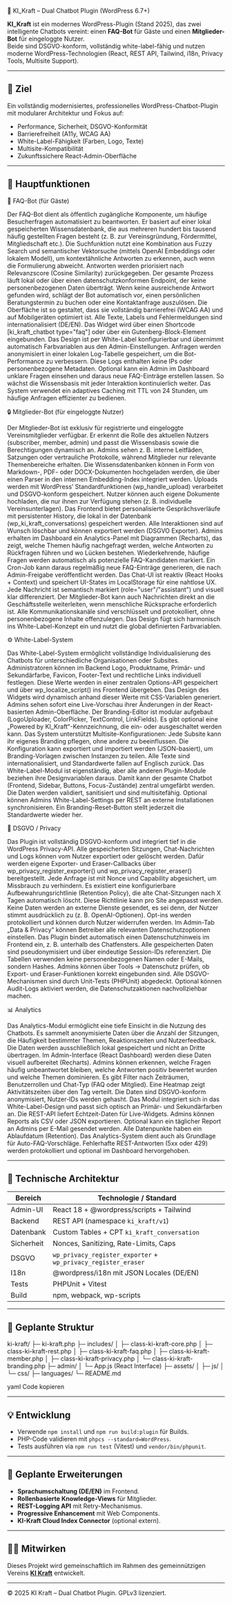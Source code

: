 🧠 KI_Kraft – Dual Chatbot Plugin (WordPress 6.7+)

**KI_Kraft** ist ein modernes WordPress-Plugin (Stand 2025), das zwei intelligente Chatbots vereint:
einen **FAQ-Bot** für Gäste und einen **Mitglieder-Bot** für eingeloggte Nutzer.  
Beide sind DSGVO-konform, vollständig white-label-fähig und nutzen moderne WordPress-Technologien
(React, REST API, Tailwind, i18n, Privacy Tools, Multisite Support).

---

## 🚀 Ziel
Ein vollständig modernisiertes, professionelles WordPress-Chatbot-Plugin
mit modularer Architektur und Fokus auf:
- Performance, Sicherheit, DSGVO-Konformität  
- Barrierefreiheit (A11y, WCAG AA)  
- White-Label-Fähigkeit (Farben, Logo, Texte)  
- Multisite-Kompatibilität  
- Zukunftssichere React-Admin-Oberfläche  

---

## 🧩 Hauptfunktionen

🤖 FAQ-Bot (für Gäste)

Der FAQ-Bot dient als öffentlich zugängliche Komponente, um häufige Besucherfragen automatisiert zu beantworten.
Er basiert auf einer lokal gespeicherten Wissensdatenbank, die aus mehreren hundert bis tausend häufig gestellten Fragen besteht (z. B. zur Vereinsgründung, Fördermittel, Mitgliedschaft etc.).
Die Suchfunktion nutzt eine Kombination aus Fuzzy Search und semantischer Vektorsuche (mittels OpenAI Embeddings oder lokalem Modell), um kontextähnliche Antworten zu erkennen, auch wenn die Formulierung abweicht.
Antworten werden priorisiert nach Relevanzscore (Cosine Similarity) zurückgegeben.
Der gesamte Prozess läuft lokal oder über einen datenschutzkonformen Endpoint, der keine personenbezogenen Daten überträgt.
Wenn keine ausreichende Antwort gefunden wird, schlägt der Bot automatisch vor, einen persönlichen Beratungstermin zu buchen oder eine Kontaktanfrage auszulösen.
Die Oberfläche ist so gestaltet, dass sie vollständig barrierefrei (WCAG AA) und auf Mobilgeräten optimiert ist.
Alle Texte, Labels und Fehlermeldungen sind internationalisiert (DE/EN).
Das Widget wird über einen Shortcode [ki_kraft_chatbot type="faq"] oder über ein Gutenberg-Block-Element eingebunden.
Das Design ist per White-Label konfigurierbar und übernimmt automatisch Farbvariablen aus den Admin-Einstellungen.
Anfragen werden anonymisiert in einer lokalen Log-Tabelle gespeichert, um die Bot-Performance zu verbessern.
Diese Logs enthalten keine IPs oder personenbezogene Metadaten.
Optional kann ein Admin im Dashboard unklare Fragen einsehen und daraus neue FAQ-Einträge erstellen lassen.
So wächst die Wissensbasis mit jeder Interaktion kontinuierlich weiter.
Das System verwendet ein adaptives Caching mit TTL von 24 Stunden, um häufige Anfragen effizienter zu bedienen.

🔒 Mitglieder-Bot (für eingeloggte Nutzer)

Der Mitglieder-Bot ist exklusiv für registrierte und eingeloggte Vereinsmitglieder verfügbar.
Er erkennt die Rolle des aktuellen Nutzers (subscriber, member, admin) und passt die Wissensbasis sowie die Berechtigungen dynamisch an.
Admins sehen z. B. interne Leitfäden, Satzungen oder vertrauliche Protokolle, während Mitglieder nur relevante Themenbereiche erhalten.
Die Wissensdatenbanken können in Form von Markdown-, PDF- oder DOCX-Dokumenten hochgeladen werden, die über einen Parser in den internen Embedding-Index integriert werden.
Uploads werden mit WordPress’ Standardfunktionen (wp_handle_upload) verarbeitet und DSGVO-konform gespeichert.
Nutzer können auch eigene Dokumente hochladen, die nur ihnen zur Verfügung stehen (z. B. individuelle Vereinsunterlagen).
Das Frontend bietet personalisierte Gesprächsverläufe mit persistenter History, die lokal in der Datenbank (wp_ki_kraft_conversations) gespeichert werden.
Alle Interaktionen sind auf Wunsch löschbar und können exportiert werden (DSGVO Exporter).
Admins erhalten im Dashboard ein Analytics-Panel mit Diagrammen (Recharts), das zeigt, welche Themen häufig nachgefragt werden, welche Antworten zu Rückfragen führen und wo Lücken bestehen.
Wiederkehrende, häufige Fragen werden automatisch als potenzielle FAQ-Kandidaten markiert.
Ein Cron-Job kann daraus regelmäßig neue FAQ-Einträge generieren, die nach Admin-Freigabe veröffentlicht werden.
Das Chat-UI ist reaktiv (React Hooks + Context) und speichert UI-States im LocalStorage für eine nahtlose UX.
Jede Nachricht ist semantisch markiert (role="user"/"assistant") und visuell klar differenziert.
Der Mitglieder-Bot kann auch Nachrichten direkt an die Geschäftsstelle weiterleiten, wenn menschliche Rücksprache erforderlich ist.
Alle Kommunikationskanäle sind verschlüsselt und protokolliert, ohne personenbezogene Inhalte offenzulegen.
Das Design fügt sich harmonisch ins White-Label-Konzept ein und nutzt die global definierten Farbvariablen.

⚙️ White-Label-System

Das White-Label-System ermöglicht vollständige Individualisierung des Chatbots für unterschiedliche Organisationen oder Subsites.
Administratoren können im Backend Logo, Produktname, Primär- und Sekundärfarbe, Favicon, Footer-Text und rechtliche Links individuell festlegen.
Diese Werte werden in einer zentralen Options-API gespeichert und über wp_localize_script() ins Frontend übergeben.
Das Design des Widgets wird dynamisch anhand dieser Werte mit CSS-Variablen generiert.
Admins sehen sofort eine Live-Vorschau ihrer Änderungen in der React-basierten Admin-Oberfläche.
Der Branding-Editor ist modular aufgebaut (LogoUploader, ColorPicker, TextControl, LinkFields).
Es gibt optional eine „Powered by KI_Kraft“-Kennzeichnung, die ein- oder ausgeschaltet werden kann.
Das System unterstützt Multisite-Konfigurationen: Jede Subsite kann ihr eigenes Branding pflegen, ohne andere zu beeinflussen.
Die Konfiguration kann exportiert und importiert werden (JSON-basiert), um Branding-Vorlagen zwischen Instanzen zu teilen.
Alle Texte sind internationalisiert, und Standardwerte fallen auf Englisch zurück.
Das White-Label-Modul ist eigenständig, aber alle anderen Plugin-Module beziehen ihre Designvariablen daraus.
Damit kann der gesamte Chatbot (Frontend, Sidebar, Buttons, Focus-Zustände) zentral umgefärbt werden.
Die Daten werden validiert, sanitisiert und sind multisitefähig.
Optional können Admins White-Label-Settings per REST an externe Installationen synchronisieren.
Ein Branding-Reset-Button stellt jederzeit die Standardwerte wieder her.

🔐 DSGVO / Privacy

Das Plugin ist vollständig DSGVO-konform und integriert tief in die WordPress Privacy-API.
Alle gespeicherten Sitzungen, Chat-Nachrichten und Logs können vom Nutzer exportiert oder gelöscht werden.
Dafür werden eigene Exporter- und Eraser-Callbacks über wp_privacy_register_exporter() und wp_privacy_register_eraser() bereitgestellt.
Jede Anfrage ist mit Nonce und Capability abgesichert, um Missbrauch zu verhindern.
Es existiert eine konfigurierbare Aufbewahrungsrichtlinie (Retention Policy), die alte Chat-Sitzungen nach X Tagen automatisch löscht.
Diese Richtlinie kann pro Site angepasst werden.
Keine Daten werden an externe Dienste gesendet, es sei denn, der Nutzer stimmt ausdrücklich zu (z. B. OpenAI-Optionen).
Opt-ins werden protokolliert und können durch Nutzer widerrufen werden.
Im Admin-Tab „Data & Privacy“ können Betreiber alle relevanten Datenschutzoptionen einstellen.
Das Plugin bindet automatisch einen Datenschutzhinweis im Frontend ein, z. B. unterhalb des Chatfensters.
Alle gespeicherten Daten sind pseudonymisiert und über eindeutige Session-IDs referenziert.
Die Tabellen verwenden keine personenbezogenen Namen oder E-Mails, sondern Hashes.
Admins können über Tools → Datenschutz prüfen, ob Export- und Eraser-Funktionen korrekt eingebunden sind.
Alle DSGVO-Mechanismen sind durch Unit-Tests (PHPUnit) abgedeckt.
Optional können Audit-Logs aktiviert werden, die Datenschutzaktionen nachvollziehbar machen.

📊 Analytics

Das Analytics-Modul ermöglicht eine tiefe Einsicht in die Nutzung des Chatbots.
Es sammelt anonymisierte Daten über die Anzahl der Sitzungen, die Häufigkeit bestimmter Themen, Reaktionszeiten und Nutzerfeedback.
Die Daten werden ausschließlich lokal gespeichert und nicht an Dritte übertragen.
Im Admin-Interface (React Dashboard) werden diese Daten visuell aufbereitet (Recharts).
Admins können erkennen, welche Fragen häufig unbeantwortet bleiben, welche Antworten positiv bewertet wurden und welche Themen dominieren.
Es gibt Filter nach Zeiträumen, Benutzerrollen und Chat-Typ (FAQ oder Mitglied).
Eine Heatmap zeigt Aktivitätszeiten über den Tag verteilt.
Die Daten sind DSGVO-konform anonymisiert, Nutzer-IDs werden gehasht.
Das Modul integriert sich in das White-Label-Design und passt sich optisch an Primär- und Sekundärfarben an.
Die REST-API liefert Echtzeit-Daten für Live-Widgets.
Admins können Reports als CSV oder JSON exportieren.
Optional kann ein täglicher Report an Admins per E-Mail gesendet werden.
Alle Datenpunkte haben ein Ablaufdatum (Retention).
Das Analytics-System dient auch als Grundlage für Auto-FAQ-Vorschläge.
Fehlerhafte REST-Antworten (5xx oder 429) werden protokolliert und optional im Dashboard hervorgehoben.

---

## 🧱 Technische Architektur

| Bereich | Technologie / Standard |
|----------|-------------------------|
| Admin-UI | React 18 + @wordpress/scripts + Tailwind |
| Backend | REST API (namespace `ki_kraft/v1`) |
| Datenbank | Custom Tables + CPT `ki_kraft_conversation` |
| Sicherheit | Nonces, Sanitizing, Rate-Limits, Caps |
| DSGVO | `wp_privacy_register_exporter` + `wp_privacy_register_eraser` |
| I18n | @wordpress/i18n mit JSON Locales (DE/EN) |
| Tests | PHPUnit + Vitest |
| Build | npm, webpack, wp-scripts |

---

## 🧭 Geplante Struktur

ki-kraft/
├─ ki-kraft.php
├─ includes/
│ ├─ class-ki-kraft-core.php
│ ├─ class-ki-kraft-rest.php
│ ├─ class-ki-kraft-faq.php
│ ├─ class-ki-kraft-member.php
│ ├─ class-ki-kraft-privacy.php
│ └─ class-ki-kraft-branding.php
├─ admin/
│ └─ App.js (React Interface)
├─ assets/
│ ├─ js/
│ └─ css/
├─ languages/
└─ README.md

yaml
Code kopieren

---

## 💡 Entwicklung

- Verwende `npm install` und `npm run build:plugin` für Builds.  
- PHP-Code validieren mit `phpcs --standard=WordPress`.  
- Tests ausführen via `npm run test` (Vitest) und `vendor/bin/phpunit`.

---

## 🔮 Geplante Erweiterungen
- **Sprachumschaltung (DE/EN)** im Frontend.  
- **Rollenbasierte Knowledge-Views** für Mitglieder.  
- **REST-Logging API** mit Retry-Mechanismus.  
- **Progressive Enhancement** mit Web Components.  
- **KI-Kraft Cloud Index Connector** (optional extern).

---

## 🧑‍💻 Mitwirken
Dieses Projekt wird gemeinschaftlich im Rahmen des gemeinnützigen Vereins **[KI Kraft](https://www.ki-kraft.at)** entwickelt.

---

© 2025 KI Kraft – Dual Chatbot Plugin. GPLv3 lizenziert.
